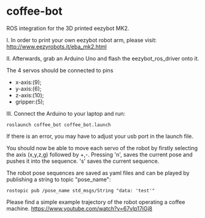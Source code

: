 # coffee-bot
ROS integration for the 3D printed eezybot MK2.

I. In order to print your own eezybot robot arm, please visit:
http://www.eezyrobots.it/eba_mk2.html


II. Afterwards, grab an Arduino Uno and flash the eezybot_ros_driver onto it. 

The 4 servos should be connected to pins 
* x-axis:(9);
* y-axis:(6);
* z-axis:(10);
* gripper:(5);


III. Connect the Arduino to your laptop and run:
```
roslaunch coffee_bot coffee_bot.launch 
```

If there is an error, you may have to adjust your usb port in the launch file.

You should now be able to move each servo of the robot by firstly selecting the axis (x,y,z,g) followed by +,-.
Pressing 'n', saves the current pose and pushes it into the sequence.
's' saves the current sequence.

The robot pose sequences are saved as yaml files and can be played by publishing a string to topic "pose_name":
```
rostopic pub /pose_name std_msgs/String "data: 'test'"
```

Please find a simple example trajectory of the robot operating a coffee machine.
https://www.youtube.com/watch?v=67vlp17iGj8

